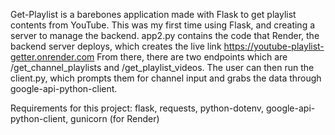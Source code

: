 Get-Playlist is a barebones application made with Flask to get playlist contents from YouTube. This was my first time using Flask, and creating a server to manage the backend.
app2.py contains the code that Render, the backend server deploys, which creates the live link https://youtube-playlist-getter.onrender.com
From there, there are two endpoints which are /get_channel_playlists and /get_playlist_videos.
The user can then run the client.py, which prompts them for channel input and grabs the data through google-api-python-client.



Requirements for this project:
flask,
requests,
python-dotenv,
google-api-python-client,
gunicorn (for Render)
